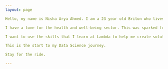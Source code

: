 ```yaml
---
layout: page

Hello, my name is Nisha Arya Ahmed. I am a 23 year old Briton who lives in London, UK. I have taken a new path which involves me taking on the world of technology. This is a world that I do not know much about. I am a current student at Lambda School studying Data Science for Artificial Intelligence. 

I have a love for the health and well-being sector. This was sparked from my experience as a Skincare therapist and my interest of studying Pharmacology at University. In my spare time, I spend alot of time at the gym either doing some HIIT training or a boxing class. I would like to start Muay Thai and eventually get involved in White Collar Muay Thai. 

I want to use the skills that I learn at Lambda to help me create solutiions to problems in the health and well-being industry, including the beautifying and medicinal world. 

This is the start to my Data Science journey. 

Stay for the ride.

---
```

